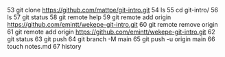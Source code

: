 53 git clone https://github.com/mattpe/git-intro.git
54 ls
55 cd git-intro/
56 ls
57 git status
58 git remote help
59 git remote add origin https://github.com/emintt/wekepe-git-intro.git
60 git remote remove origin
61 git remote add origin https://github.com/emintt/wekepe-git-intro.git
62 git status
63 git push
64 git branch -M main
65 git push -u origin main
66 touch notes.md
67 history
